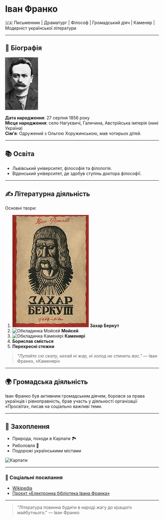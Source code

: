 # Іван Франко

🇺🇦 Письменник | Драматург | Філософ | Громадський діяч | Каменяр | Модерніст української літератури

---

## 📜 Біографія
![Портрет Івана Франка](https://github.com/z7kkj/IvanFranko/blob/main/franko.jpg)

**Дата народження**: 27 серпня 1856 року  
**Місце народження**: село Нагуєвичі, Галичина, Австрійська імперія (нині Україна)  
**Сім'я**: Одружений з Ольгою Хоружинською, мав чотирьох дітей.  

---

## 📚 Освіта
- Львівський університет, філософія та філологія.
- Віденський університет, де здобув ступінь доктора філософії.

---

## ✍️ Літературна діяльність
Основні твори:

1. ![Обкладинка Захар Беркут](https://github.com/z7kkj/IvanFranko/blob/main/zakhar_berkut.jpg) **Захар Беркут**
2. ![Обкладинка Мойсей](./images/moysey.jpg) **Мойсей**
3. ![Обкладинка Каменярі](./images/kamenyari.jpg) **Каменярі**
4. **Борислав сміється**
5. **Перехресні стежки**

> _"Лупайте сю скалу, нехай ні жар, ні холод не спинить вас."_ — Іван Франко, «Каменярі»

---

## 🌍 Громадська діяльність
Іван Франко був активним громадським діячем, боровся за права українців і рівноправність, брав участь у діяльності організації «Просвіта», писав на соціально важливі теми.

---

## 🌄 Захоплення
- Природа, походи в Карпати 🏞️
- Риболовля 🎣
- Подорожі українськими містами

![Карпати](./images/karpaty.jpg)

---

### 🔗 Соціальні посилання
- [Wikipedia](https://uk.wikipedia.org/wiki/Іван_Франко)
- [Проєкт «Електронна бібліотека Івана Франка»](https://franko.lnu.edu.ua/)

---

> "Література повинна будити в народі жагу до кращого майбутнього." — Іван Франко

